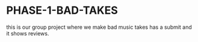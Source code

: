 # PHASE-1-BAD-TAKES
this is our group project where we make bad music takes has a submit and it shows reviews.
